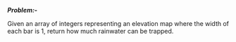 ***Problem:-***

Given an array of integers representing an elevation map where the width of each bar is 1, return how much rainwater can be trapped.
